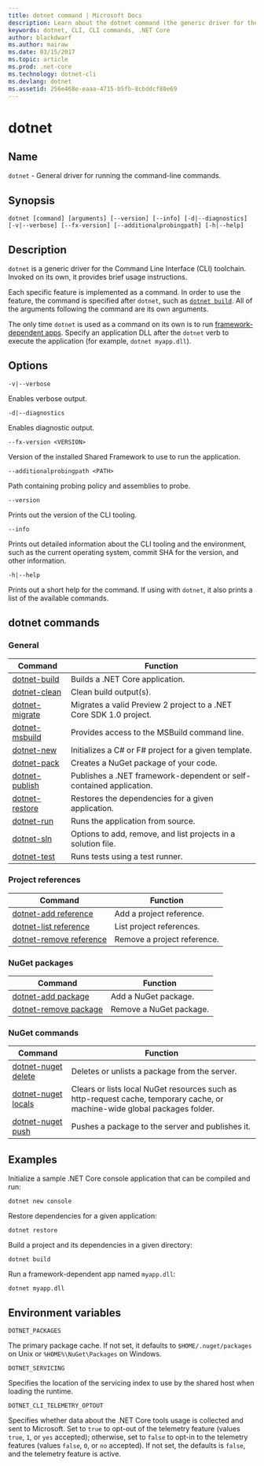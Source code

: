 ```yaml
---
title: dotnet command | Microsoft Docs
description: Learn about the dotnet command (the generic driver for the .NET Core CLI tools) and its usage.  
keywords: dotnet, CLI, CLI commands, .NET Core
author: blackdwarf
ms.author: mairaw
ms.date: 03/15/2017
ms.topic: article
ms.prod: .net-core
ms.technology: dotnet-cli
ms.devlang: dotnet
ms.assetid: 256e468e-eaaa-4715-b5fb-8cbddcf80e69
---
```


# dotnet

## Name

`dotnet` - General driver for running the command-line commands.

## Synopsis

`dotnet [command] [arguments] [--version] [--info] [-d|--diagnostics] [-v|--verbose] [--fx-version] [--additionalprobingpath] [-h|--help]`

## Description

`dotnet` is a generic driver for the Command Line Interface (CLI) toolchain. Invoked on its own, it provides brief usage instructions.

Each specific feature is implemented as a command. In order to use the feature, the command is specified after `dotnet`, such as [`dotnet build`](dotnet-build.md). All of the arguments following the command are its own arguments.

The only time `dotnet` is used as a command on its own is to run [framework-dependent apps](../app-types.md). Specify an application DLL after the `dotnet` verb to execute the application (for example, `dotnet myapp.dll`).

## Options

`-v|--verbose`

Enables verbose output.

`-d|--diagnostics`

Enables diagnostic output.

`--fx-version <VERSION>`

Version of the installed Shared Framework to use to run the application.

`--additionalprobingpath <PATH>`

Path containing probing policy and assemblies to probe.

`--version`

Prints out the version of the CLI tooling.

`--info`

Prints out detailed information about the CLI tooling and the environment, such as the current operating system, commit SHA for the version, and other information.

`-h|--help`

Prints out a short help for the command. If using with `dotnet`, it also prints a list of the available commands.

## dotnet commands

### General

Command | Function
--- | ---
[dotnet-build](dotnet-build.md) | Builds a .NET Core application.
[dotnet-clean](dotnet-clean.md) | Clean build output(s).
[dotnet-migrate](dotnet-migrate.md) | Migrates a valid Preview 2 project to a .NET Core SDK 1.0 project.
[dotnet-msbuild](dotnet-msbuild.md) | Provides access to the MSBuild command line.
[dotnet-new](dotnet-new.md) | Initializes a C# or F# project for a given template.
[dotnet-pack](dotnet-pack.md) | Creates a NuGet package of your code.
[dotnet-publish](dotnet-publish.md) | Publishes a .NET framework-dependent or self-contained application.
[dotnet-restore](dotnet-restore.md) | Restores the dependencies for a given application.
[dotnet-run](dotnet-run.md) | Runs the application from source.
[dotnet-sln](dotnet-sln.md) | Options to add, remove, and list projects in a solution file.
[dotnet-test](dotnet-test.md) | Runs tests using a test runner.

### Project references

Command | Function
--- | ---
[dotnet-add reference](dotnet-add-reference.md) | Add a project reference.
[dotnet-list reference](dotnet-list-reference.md) | List project references.
[dotnet-remove reference](dotnet-remove-reference.md) | Remove a project reference.

### NuGet packages

Command | Function
--- | ---
[dotnet-add package](dotnet-add-package.md) | Add a NuGet package.
[dotnet-remove package](dotnet-remove-package.md) | Remove a NuGet package.

### NuGet commands

Command | Function
--- | ---
[dotnet-nuget delete](dotnet-nuget-delete.md) | Deletes or unlists a package from the server.
[dotnet-nuget locals](dotnet-nuget-locals.md) | Clears or lists local NuGet resources such as http-request cache, temporary cache, or machine-wide global packages folder.
[dotnet-nuget push](dotnet-nuget-push.md) | Pushes a package to the server and publishes it.

## Examples

Initialize a sample .NET Core console application that can be compiled and run:

`dotnet new console`

Restore dependencies for a given application:

`dotnet restore`

Build a project and its dependencies in a given directory:

`dotnet build`

Run a framework-dependent app named `myapp.dll`:

`dotnet myapp.dll`

## Environment variables

`DOTNET_PACKAGES`

The primary package cache. If not set, it defaults to `$HOME/.nuget/packages` on Unix or `%HOME%\NuGet\Packages` on Windows.

`DOTNET_SERVICING`

Specifies the location of the servicing index to use by the shared host when loading the runtime.

`DOTNET_CLI_TELEMETRY_OPTOUT`

Specifies whether data about the .NET Core tools usage is collected and sent to Microsoft. Set to `true` to opt-out of the telemetry feature (values `true`, `1`, or `yes` accepted); otherwise, set to `false` to opt-in to the telemetry features (values `false`, `0`, or `no` accepted). If not set, the defaults is `false`, and the telemetry feature is active.